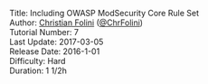Title: Including OWASP ModSecurity Core Rule Set  
Author: <a href="mailto:christian.folini@netnea.com">Christian Folini</a> (<a href="https://twitter.com/ChrFolini">@ChrFolini</a>)  
Tutorial Number: 7  
Last Update: 2017-03-05  
Release Date: 2016-1-01  
Difficulty: Hard  
Duration: 1 1/2h  
